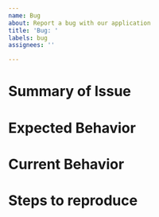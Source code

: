 ```yaml
---
name: Bug
about: Report a bug with our application
title: 'Bug: '
labels: bug
assignees: ''

---
```


# Summary of Issue
# Expected Behavior
# Current Behavior
# Steps to reproduce
